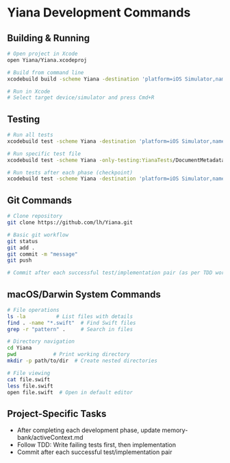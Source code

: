 # Yiana Development Commands

## Building & Running
```bash
# Open project in Xcode
open Yiana/Yiana.xcodeproj

# Build from command line
xcodebuild build -scheme Yiana -destination 'platform=iOS Simulator,name=iPhone 16'

# Run in Xcode
# Select target device/simulator and press Cmd+R
```

## Testing
```bash
# Run all tests
xcodebuild test -scheme Yiana -destination 'platform=iOS Simulator,name=iPhone 16'

# Run specific test file
xcodebuild test -scheme Yiana -only-testing:YianaTests/DocumentMetadataTests

# Run tests after each phase (checkpoint)
xcodebuild test -scheme Yiana -destination 'platform=iOS Simulator,name=iPhone 15'
```

## Git Commands
```bash
# Clone repository
git clone https://github.com/lh/Yiana.git

# Basic git workflow
git status
git add .
git commit -m "message"
git push

# Commit after each successful test/implementation pair (as per TDD workflow)
```

## macOS/Darwin System Commands
```bash
# File operations
ls -la          # List files with details
find . -name "*.swift"  # Find Swift files
grep -r "pattern" .     # Search in files

# Directory navigation
cd Yiana
pwd            # Print working directory
mkdir -p path/to/dir  # Create nested directories

# File viewing
cat file.swift
less file.swift
open file.swift  # Open in default editor
```

## Project-Specific Tasks
- After completing each development phase, update memory-bank/activeContext.md
- Follow TDD: Write failing tests first, then implementation
- Commit after each successful test/implementation pair